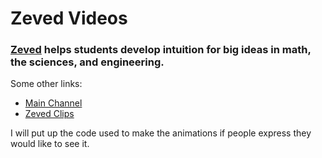 # Zeved Videos

### [Zeved](https://zeved.org) helps students develop intuition for big ideas in math, the sciences, and engineering.

Some other links:
* [Main Channel](https://www.youtube.com/channel/UC0dnuYW1-BKqBLBBC3E_diA)
* [Zeved Clips](https://www.youtube.com/channel/UCAqd9mfuA6qM0M-ixJHGAZw)


I will put up the code used to make the animations if people express they would like to see it.
